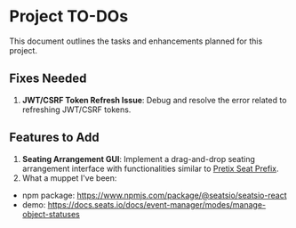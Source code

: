 # Project TO-DOs

This document outlines the tasks and enhancements planned for this project.

## Fixes Needed
1. **JWT/CSRF Token Refresh Issue**: Debug and resolve the error related to refreshing JWT/CSRF tokens.

## Features to Add
1. **Seating Arrangement GUI**: Implement a drag-and-drop seating arrangement interface with functionalities similar to [Pretix Seat Prefix](https://seats.pretix.eu/).
2. What a muppet I've been:
- npm package: https://www.npmjs.com/package/@seatsio/seatsio-react
- demo: https://docs.seats.io/docs/event-manager/modes/manage-object-statuses
